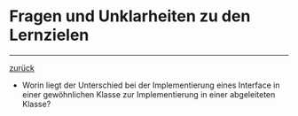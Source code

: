 # Fragen und Unklarheiten zu den Lernzielen

---

[zurück](README.md)

* Worin liegt der Unterschied bei der Implementierung eines Interface in 
einer gewöhnlichen Klasse zur Implementierung in einer abgeleiteten Klasse?
